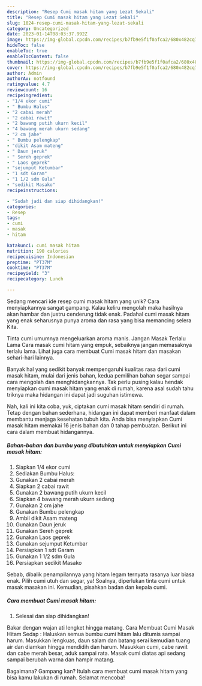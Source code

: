 ```yaml
---
description: "Resep Cumi masak hitam yang Lezat Sekali"
title: "Resep Cumi masak hitam yang Lezat Sekali"
slug: 1024-resep-cumi-masak-hitam-yang-lezat-sekali
category: Uncategorized
date: 2023-01-14T08:03:37.992Z
image: https://img-global.cpcdn.com/recipes/b7fb9e5f1f0afca2/680x482cq70/cumi-masak-hitam-foto-resep-utama.jpg
hideToc: false
enableToc: true
enableTocContent: false
thumbnail: https://img-global.cpcdn.com/recipes/b7fb9e5f1f0afca2/680x482cq70/cumi-masak-hitam-foto-resep-utama.jpg
cover: https://img-global.cpcdn.com/recipes/b7fb9e5f1f0afca2/680x482cq70/cumi-masak-hitam-foto-resep-utama.jpg
author: Admin
authorAv: notfound
ratingvalue: 4.7
reviewcount: 16
recipeingredient:
- "1/4 ekor cumi"
- " Bumbu Halus"
- "2 cabai merah"
- "2 cabai rawit"
- "2 bawang putih ukurn kecil"
- "4 bawang merah ukurn sedang"
- "2 cm jahe"
- " Bumbu pelengkap"
- "dikit Asam mateng"
- " Daun jeruk"
- " Sereh geprek"
- " Laos geprek"
- "sejumput Ketumbar"
- "1 sdt Garam"
- "1 1/2 sdm Gula"
- "sedikit Masako"
recipeinstructions:

- "Sudah jadi dan siap dihidangkan!"
categories:
- Resep
tags:
- cumi
- masak
- hitam

katakunci: cumi masak hitam 
nutrition: 190 calories
recipecuisine: Indonesian
preptime: "PT37M"
cooktime: "PT37M"
recipeyield: "3"
recipecategory: Lunch

---
```





Sedang mencari ide resep cumi masak hitam yang unik? Cara menyiapkannya sangat gampang. Kalau keliru mengolah maka hasilnya akan hambar dan justru cenderung tidak enak. Padahal cumi masak hitam yang enak seharusnya punya aroma dan rasa yang bisa memancing selera Kita.





Tinta cumi umumnya mengeluarkan aroma manis. Jangan Masak Terlalu Lama Cara masak cumi hitam yang empuk, sebaiknya jangan memasaknya terlalu lama. Lihat juga cara membuat Cumi masak hitam dan masakan sehari-hari lainnya.

Banyak hal yang sedikit banyak mempengaruhi kualitas rasa dari cumi masak hitam, mulai dari jenis bahan, kedua pemilihan bahan segar sampai cara mengolah dan menghidangkannya. Tak perlu pusing kalau hendak menyiapkan cumi masak hitam yang enak di rumah, karena asal sudah tahu triknya maka hidangan ini dapat jadi suguhan istimewa.






Nah, kali ini kita coba, yuk, ciptakan cumi masak hitam sendiri di rumah. Tetap dengan bahan sederhana, hidangan ini dapat memberi manfaat dalam membantu menjaga kesehatan tubuh kita. Anda bisa menyiapkan Cumi masak hitam memakai 16 jenis bahan dan 0 tahap pembuatan. Berikut ini cara dalam membuat hidangannya.

<!--inarticleads1-->

##### Bahan-bahan dan bumbu yang dibutuhkan untuk menyiapkan Cumi masak hitam:

1. Siapkan 1/4 ekor cumi
1. Sediakan  Bumbu Halus:
1. Gunakan 2 cabai merah
1. Siapkan 2 cabai rawit
1. Gunakan 2 bawang putih ukurn kecil
1. Siapkan 4 bawang merah ukurn sedang
1. Gunakan 2 cm jahe
1. Gunakan  Bumbu pelengkap
1. Ambil dikit Asam mateng
1. Gunakan  Daun jeruk
1. Gunakan  Sereh geprek
1. Gunakan  Laos geprek
1. Gunakan sejumput Ketumbar
1. Persiapkan 1 sdt Garam
1. Gunakan 1 1/2 sdm Gula
1. Persiapkan sedikit Masako


Sebab, dibalik penampilannya yang hitam legam ternyata rasanya luar biasa enak. Pilih cumi utuh dan segar, ya! Soalnya, diperlukan tinta cumi untuk masak masakan ini. Kemudian, pisahkan badan dan kepala cumi. 

<!--inarticleads2-->

##### Cara membuat Cumi masak hitam:


1. Selesai dan siap dihidangkan!

Bakar dengan wajan ati lengket hingga matang. Cara Membuat Cumi Masak Hitam Sedap : Haluskan semua bumbu cumi hitam lalu ditumis sampai harum. Masukkan lengkuas, daun salam dan batang serai kemudian tuang air dan diamkan hingga mendidih dan harum. Masukkan cumi, cabe rawit dan cabe merah besar, aduk sampai rata. Masak cumi diatas api sedang sampai berubah warna dan hampir matang. 

Bagaimana? Gampang kan? Itulah cara membuat cumi masak hitam yang bisa kamu lakukan di rumah. Selamat mencoba!
